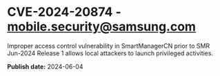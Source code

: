 # CVE-2024-20874 - mobile.security@samsung.com

Improper access control vulnerability in SmartManagerCN prior to SMR Jun-2024 Release 1 allows local attackers to launch privileged activities.

**Publish date:** 2024-06-04
